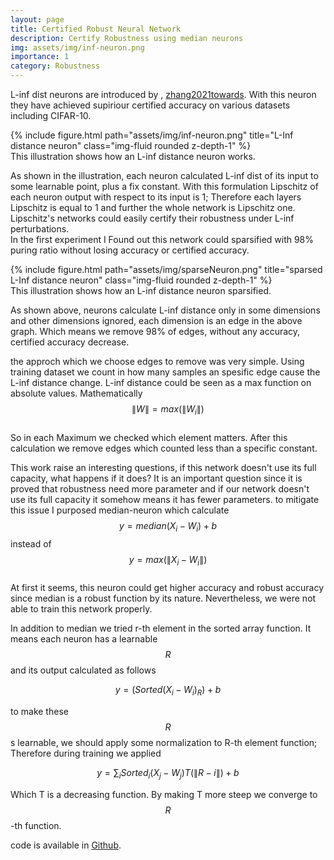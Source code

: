 ```yaml
---
layout: page
title: Certified Robust Neural Network
description: Certify Robustness using median neurons
img: assets/img/inf-neuron.png
importance: 1
category: Robustness
---
```

L-inf dist neurons are introduced by , [zhang2021towards](https://github.com/zbh2047/L_inf-dist-net). With this neuron they have achieved supiriour certified accuracy on various datasets including CIFAR-10.  
<div class="row">
    <div class="col-sm mt-3 mt-md-0">
        {% include figure.html path="assets/img/inf-neuron.png" title="L-Inf distance neuron" class="img-fluid rounded z-depth-1" %}
    </div>
</div>
<div class="caption">
    This illustration shows how an L-inf distance neuron works.
</div>

As shown in the illustration, each neuron calculated L-inf dist of its input to some learnable point, plus a fix constant. With this formulation Lipschitz of each neuron output with respect to its input is $1$; Therefore each layers Lipschitz is equal to $1$ and further the whole network is Lipschitz one. Lipschitz's networks could easily certify their robustness under L-inf perturbations.\
In the first experiment I Found out this network could sparsified with 98% puring ratio without losing accuracy or certified accuracy.

<div class="row">
    <div class="col-sm mt-3 mt-md-0">
        {% include figure.html path="assets/img/sparseNeuron.png" title="sparsed L-Inf distance neuron" class="img-fluid rounded z-depth-1" %}
    </div>
</div>
<div class="caption">
    This illustration shows how an L-inf distance neuron sparsified. 
</div>

As shown above, neurons calculate L-inf distance only in some dimensions and other dimensions ignored, each dimension is an edge in the above graph.
Which means we remove 98% of edges, without any accuracy, certified accuracy decrease.

the approch which we choose edges to remove was very simple. Using training dataset we count in how many samples an spesific edge cause the L-inf distance change. L-inf distance could be seen as a max function on absolute values. Mathematically\
$$\| W \| = max(\|W_i\|)$$\
So in each Maximum we checked which element matters. After this calculation we remove edges which counted less than a specific constant.


This work raise an interesting questions, if this network doesn't use its full capacity, what happens if it does? It is an important question since it is proved that robustness need more parameter and if our network doesn't use its full capacity it somehow means it has fewer parameters.
to mitigate this issue I purposed median-neuron which calculate\
$$y=median(X_i-W_i)+b$$ instead of $$y=max(\|X_i-W_i\|)$$\
At first it seems, this neuron could get higher accuracy and robust accuracy since median is a robust function by its nature. Nevertheless, we were not able to train this network properly.

In addition to median we tried r-th element in the sorted array function. It means each neuron has a learnable $$R$$ and its output calculated as follows

$$y=(Sorted(X_i-W_i)_R)+b$$

to make these $$R$$s learnable, we should apply some normalization to R-th element function; Therefore during training we applied

$$y=\sum_{i} {Sorted_i(X_j-W_j)}{T(\|R-i\|)}+b$$

Which T is a decreasing function. By making T more steep we converge to $$R$$-th function. 

code is available in [Github](https://github.com/ckodser/L_inf_dist_mean).
